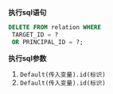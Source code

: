 <p class="panel-title"><b>执行sql语句</b></p>

```sql
DELETE FROM relation WHERE
 TARGET_ID = ? 
 OR PRINCIPAL_ID = ?;

```

<p class="panel-title"><b>执行sql参数</b></p>

1. `Default(传入变量).id(标识)`
2. `Default(传入变量).id(标识)`

